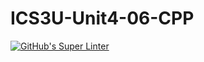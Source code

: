 # ICS3U-Unit4-06-CPP

[![GitHub's Super Linter](https://github.com/Andrew-Ten-Den/ICS3U-Unit4-06-CPP/workflows/GitHub's%20Super%20Linter/badge.svg)](https://github.com/Andrew-Ten-Den/ICS3U-Unit4-06-CPP/actions)

